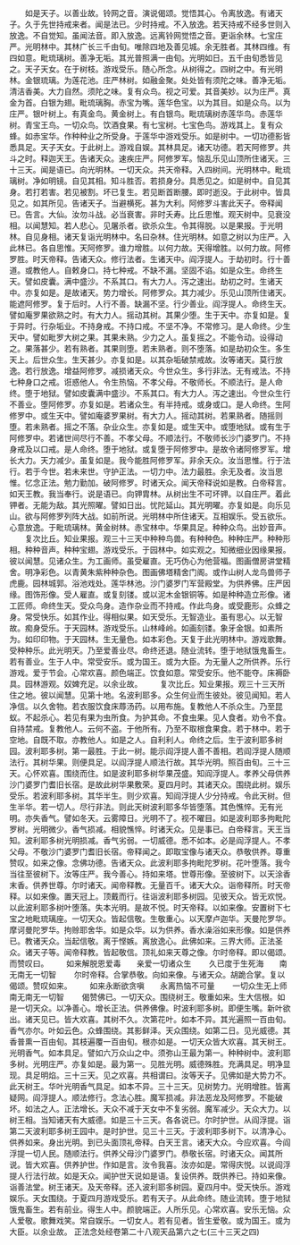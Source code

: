 <!-- { "loadSidebar": true } -->
　　如是天子。以善业故。铃网之音。演说偈颂。觉悟其心。令离放逸。有诸天子。久于先世持戒来者。闻是法已。少时持戒。不入放逸。若天持戒不经多世则入放逸。不自觉知。虽闻法音。即入放逸。远离铃网觉悟之音。更诣余林。七宝庄严。光明林中。其林广长三千由旬。唯除四地及善见城。余无胜者。其林四维。有四如意。毗琉璃树。善净无垢。其光普照满一由旬。光明如日。五千由旬悉皆见之。天子天女。在于树枝。游戏受乐。随心所念。从树得之。四树之中。有光明林。金银琉璃。为莲花池。庄严林树。如融金聚。处处皆有须陀之味。善净无垢。清洁香美。大力自然。须陀之味。复有众鸟。视之可爱。其音美妙。以为庄严。真金为首。白银为翅。毗琉璃胸。赤宝为嘴。莲华色宝。以为其目。如是众鸟。以为庄严。银叶树上。有真金鸟。黄金树上。有白银鸟。毗琉璃树赤莲华鸟。赤莲华树。青宝王鸟。一切众鸟。饮酒食果。有七宝树。七宝色鸟。游戏其上。复有众蜂。如赤宝华。作种种业之所受身。于莲华中游戏受乐。如是树中。一切功德影皆悉具足。天子天女。于此树上。游戏自娱。其林具足。诸天功德。若天阿修罗。共斗之时。释迦天王。告诸天众。速疾庄严。阿修罗军。恼乱乐见山顶所住诸天。三十三天。闻是语已。向光明林。一切天众。共天帝释。入四树间。光明林中。毗琉璃树。净如明镜。自见其相。知斗胜否。若损身分。具悉见之。如是树中。自见其身。若打若害。若见被割。坏已复生。若见断首断腰。即时逝没。于此树中。皆具见之。如其所见。告诸天子。当避横死。甚为大利。阿修罗斗害此天子。帝释闻已。告言。大仙。汝勿斗战。必当衰害。非时夭寿。比丘思惟。观天树中。见衰没相。以闻慧知。若人悲心。见屠杀者。欲杀众生。令其得脱。以是果报。于光明林。自见身相。诸天复诣光明林中。名曰杂林。住光明林。如意之树以为庄严。入此林已。各自思惟。天阿修罗。谁力增胜。以何力故。天得增胜。以何力故。阿修罗胜。时天帝释。告诸天众。修行法者。生诸天中。阎浮提人。于劫初时。行十善道。或教他人。自敕身口。持七种戒。不缺不漏。坚固不谄。如是众生。命终生天。譬如皮囊。满中盛沙。不系其口。有大力人。泻之速出。劫初之时。生诸天中。亦复如是。是故诸天。势力增长。阿修罗众。其力减少。乐见山顶所住诸天。能遮阿修罗。复于后时。人行不善。缺漏不坚。行少善业。阎浮提人。命终生天。譬如庵罗果欲熟之时。有大力人。摇动其树。其果少堕。生于天中。亦复如是。复于异时。行杂垢业。不持身戒。不持口戒。不坚不净。不常修习。是人命终。少生天中。譬如毗罗大树之果。其果未熟。少力之人。虽复摇之。不能令动。设得动之。果落甚少。若有熟者。其果则堕。若未熟者。则不堕落。如是劫初众生。多生天上。后世众生。生天甚少。亦复如是。以其杂垢破禁戒故。汝等诸天。莫行放逸。若行放逸。增益阿修罗。减损诸天众。今世众生。多行非法。无有戒法。不持七种身口之戒。诳惑他人。令生热恼。不孝父母。不敬师长。不顺法行。是人命终。堕于地狱。譬如皮囊满中盛沙。不系其口。有大力人。泻之速出。今世众生行不善业。堕阿修罗。亦复如是。若诸众生。有半持戒。或身或口。是人命终。生阿修罗中。或生天中。譬如庵婆罗果树。有大力人。摇动其树。若果熟者。随摇则堕。若未熟者。摇之不落。杂业众生。亦复如是。或生天中。或堕地狱。或有生于阿修罗中。若诸世间尽行不善。不孝父母。不顺法行。不敬师长沙门婆罗门。不持身戒及以口戒。是人命终。堕于地狱。或复堕于阿修罗中。是故令诸阿修罗军。增长大力。天力减少。虽复如是。我今能胜阿修罗军。非余天众。汝当思惟。行于法行。若于今世。若未来世。守护正法。一切力中。法力最胜。余无及者。汝当思惟。忆念正法。勉力勤加。破阿修罗。时诸天众。闻天帝释说如是教。白帝释言。如天王教。我当奉行。说是语已。向钾胄林。从树出生不可坏钾。以自庄严。着此钾者。无能为敌。其光照曜。譬如日出。忧陀延山。其光明曜。亦复如是。向乐见山。欲与阿修罗列阵大战。如前所说。光明林中所住诸天。互相娱乐。受五欲乐。心意放逸。于毗琉璃林。黄金树林。赤宝林中。华果具足。种种众鸟。出妙音声。
　　复次比丘。知业果报。观三十三天中种种鸟兽。有种种色。种种庄严。种种形相。种种音声。种种宝翅。游戏受乐。于园林中。如实观之。知微细业因缘果报。彼以闻慧。见诸众生。为工画师。虽受雇直。无巧伪心为他营福。图画僧房讲堂精舍。明净彩色。以青黄朱紫种种杂色。图画佛塔精舍门阁。或作山树人龙鸟兽师子虎鹿。园林城郭。浴池戏处。莲华林池。沙门婆罗门军营殿堂。为供养佛。庄严因缘。图饰形像。受人雇直。或复刻镂。或以泥木金银铜等。如是种种造立形像。诸工匠师。命终生天。受众鸟身。造作杂业而不持戒。作此鸟身。或受鹿形。众蜂之身。常受快乐。如其作业。得相似果。如天受乐。无智造业。虽有思心。以无智故。痴身受乐。于天园林。游戏受乐。山林峰岭。如画刻镂。象牙金银。如素所为。如印印物。于天园林。生无量色。如本彩色。天复于此光明林中。游戏歌舞。受种种乐。此光明天。乃至爱善业尽。命终还退。随业流转。堕于地狱饿鬼畜生。若有善业。生于人中。常受安乐。或为国王。或为大臣。为无量人之所供养。乐行游戏。爱于节会。心常欢喜。颜色端正。饮食如意。常受安乐。他不能夺。床褥卧具。园林游观。奴婢充足。以余业故。
　　复次比丘。知业果报。观三十三天所住之地。彼以闻慧。见第十地。名波利耶多。众生何业而生彼处。彼见闻知。若人净信。以久舍物。若衣服饮食床蓐汤药。以用布施。复教他人不杀众生。乃至昆蚁。不起杀心。若见有果为虫所食。为护其命。不食虫果。见人食者。劝令不食。自持禁戒。复教他人。云何不盗。于他所有。乃至不取根食果食。若于林中。若于空地。自既不取。亦教他人。如是之人。自利利人。命终之后。生于波利耶多树园。波利耶多树。第一最胜。于此一树。能示阎浮提人善不善相。若阎浮提人随顺法行。其树华果。则便具足。以阎浮提人顺法行故。其华光明。照百由旬。三十三天。心怀欢喜。围绕而住。如是波利耶多树华果茂盛。知阎浮提人。孝养父母供养沙门婆罗门耆旧长宿。是故此树华果敷荣。夏四月时。其诸天众。围绕此树。娱乐受乐。若波利耶多树。其华半生。则少欢喜。知阎浮提人少分持戒。令此天树。但生半华。若一切人。尽行非法。则此天树波利耶多华皆堕落。其色憔悴。无有光明。亦失香气。譬如冬天。云雾障日。光明不了。视不曜目。如是波利耶多拘毗陀罗树。光明微少。香气损减。相貌憔悴。时诸天众。见是事已。白帝释言。天王当知。波利耶多树光明损减。香气劣弱。一切威德。悉不如本。必是阎浮提人。不孝父母。不敬沙门婆罗门耆旧长宿。帝释闻之。即取宝像与诸天众。恭敬供养。尊重赞叹。如来之像。念佛功德。告诸天众。此波利耶多拘毗陀罗树。花叶堕落。我今当往至彼树下。汝等庄严。我今善心。持如来塔。世尊形像。至彼树下。以天涂香末香。供养世尊。尔时诸天。闻帝释教。无量百千。诸天大众。诣帝释所。时天帝释。以如来像。置天冠上。顶戴而行。往诣波利耶多树园。见彼天众。皆无欢悦。以此波利耶多树叶堕落。失本光明。是故不悦。时天帝释。以如来像。安置树下七宝之地毗琉璃座。一切天众。皆起信敬。生敬重心。以天摩卢迦华。天曼陀罗华。摩诃曼陀罗华。拘赊耶舍华。如是众华。以为供养。香水澡浴如来形像。如是供养已。教诸天众。当起信敬。离于悭嫉。离放逸心。此佛如来。三界大师。正法圣众。诸天子等。闻帝释教。皆起敬信。顶礼如来天尊之像。尔时帝释。即以偈颂。而赞叹曰。
　　如来解脱恩爱毒　　亲爱一切诸众生
　　久已度于生死海　　南无南无一切智
　　尔时帝释。合掌恭敬。向如来像。与诸天众。胡跪合掌。复以偈颂。赞叹如来。
　　如来永断欲贪嗔　　永离热恼不可量
　　一切众生无上师　　南无南无一切智
　　偈赞佛已。一切天众。围绕树王。敬重如来。生大信根。如是一切天众。以净善心。增长正法。供养佛像。时波利耶多树。即便生嘴。新叶欲出。诸天见已。皆大欢喜。其树不久。次第花叶。如本不异。其光遍照一百由旬。香气亦尔。叶如云色。众蜂围绕。其影鲜泽。天众围绕。如第二日。见光威德。其香普熏一百由旬。其枝遍覆一百由旬。根亦如是。一切天众皆大欢喜。其天树王。光明香气。如本具足。譬如六万众山之中。须弥山王最为第一。种种树中。波利耶多树。光明庄严。亦复如是。最为第一。见胜光明。威德殊胜。充满具足。明净显现。具足明焰。三十三天。见之欢喜。共相谓曰。汝等天子。见佛如是大势力不。此天树王。华叶光明香气具足。如本不异。三十三天。见树势力。光明增胜。皆离疑网。阎浮提人。顺法修行。念法心胜。魔军损减。非法恶龙及阿修罗。不能破坏。如法之人。正法增长。天众不减于天女中不复劣弱。魔军减少。天众大力。以树王相。当知诸天有大威德。如是三十三天。各各说已。尔时护世。从阎浮提。诣第二天波利耶多树王园中。是时护世。见三十三天。于波利耶多树下。以清净心。供养如来。身出光明。到已头面顶礼帝释。白天王言。诸天大众。今应欢喜。今阎浮提一切人民。随顺法行。供养父母沙门婆罗门。恭敬长宿。时诸天众。闻其所说。皆大欢喜。供养护世。作如是言。汝令我喜。汝亦如是。常得庆悦。以说阎浮提人行法行故。如是天众。闻护世天说如是语。复设供养。既供养已。持如来像。诣善法堂。树王诸天。及天帝释。还入波利耶多树园。夏四月中。受天快乐。游戏娱乐。天女围绕。于夏四月游戏受乐。若有天子。从此命终。随业流转。堕于地狱饿鬼畜生。若有前业。得生人中。颜貌端正。人所乐见。心常欢喜。安乐无恼。众人爱敬。歌舞戏笑。常自娱乐。一切女人。若有见者。皆生爱敬。或为国王。或为大臣。以余业故。
正法念处经卷第二十八观天品第六之七(三十三天之四)
